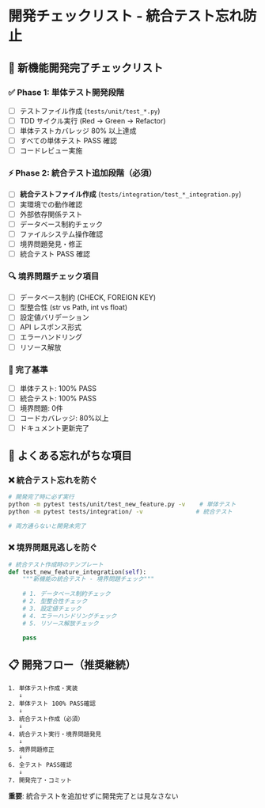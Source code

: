 # 開発チェックリスト - 統合テスト忘れ防止

## 🎯 新機能開発完了チェックリスト

### ✅ Phase 1: 単体テスト開発段階
- [ ] テストファイル作成 (`tests/unit/test_*.py`)
- [ ] TDD サイクル実行 (Red → Green → Refactor)
- [ ] 単体テストカバレッジ 80% 以上達成
- [ ] すべての単体テスト PASS 確認
- [ ] コードレビュー実施

### ⚡ Phase 2: 統合テスト追加段階（必須）
- [ ] **統合テストファイル作成** (`tests/integration/test_*_integration.py`)
- [ ] 実環境での動作確認
- [ ] 外部依存関係テスト
- [ ] データベース制約チェック
- [ ] ファイルシステム操作確認
- [ ] 境界問題発見・修正
- [ ] 統合テスト PASS 確認

### 🔍 境界問題チェック項目
- [ ] データベース制約 (CHECK, FOREIGN KEY)
- [ ] 型整合性 (str vs Path, int vs float)
- [ ] 設定値バリデーション
- [ ] API レスポンス形式
- [ ] エラーハンドリング
- [ ] リソース解放

### 📝 完了基準
- [ ] 単体テスト: 100% PASS
- [ ] 統合テスト: 100% PASS  
- [ ] 境界問題: 0件
- [ ] コードカバレッジ: 80%以上
- [ ] ドキュメント更新完了

## 🚫 よくある忘れがちな項目

### ❌ 統合テスト忘れを防ぐ
```bash
# 開発完了時に必ず実行
python -m pytest tests/unit/test_new_feature.py -v    # 単体テスト
python -m pytest tests/integration/ -v               # 統合テスト

# 両方通らないと開発未完了
```

### ❌ 境界問題見逃しを防ぐ
```python
# 統合テスト作成時のテンプレート
def test_new_feature_integration(self):
    """新機能の統合テスト - 境界問題チェック"""
    
    # 1. データベース制約チェック
    # 2. 型整合性チェック  
    # 3. 設定値チェック
    # 4. エラーハンドリングチェック
    # 5. リソース解放チェック
    
    pass
```

## 📋 開発フロー（推奨継続）

```
1. 単体テスト作成・実装
   ↓
2. 単体テスト 100% PASS確認  
   ↓
3. 統合テスト作成（必須）
   ↓
4. 統合テスト実行・境界問題発見
   ↓  
5. 境界問題修正
   ↓
6. 全テスト PASS確認
   ↓
7. 開発完了・コミット
```

**重要**: 統合テストを追加せずに開発完了とは見なさない 
